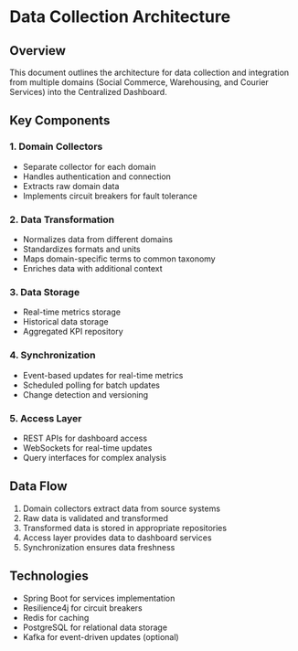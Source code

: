 # Data Collection Architecture

## Overview
This document outlines the architecture for data collection and integration from multiple domains (Social Commerce, Warehousing, and Courier Services) into the Centralized Dashboard.

## Key Components

### 1. Domain Collectors
- Separate collector for each domain
- Handles authentication and connection
- Extracts raw domain data
- Implements circuit breakers for fault tolerance

### 2. Data Transformation
- Normalizes data from different domains
- Standardizes formats and units
- Maps domain-specific terms to common taxonomy
- Enriches data with additional context

### 3. Data Storage
- Real-time metrics storage
- Historical data storage
- Aggregated KPI repository

### 4. Synchronization
- Event-based updates for real-time metrics
- Scheduled polling for batch updates
- Change detection and versioning

### 5. Access Layer
- REST APIs for dashboard access
- WebSockets for real-time updates
- Query interfaces for complex analysis

## Data Flow
1. Domain collectors extract data from source systems
2. Raw data is validated and transformed 
3. Transformed data is stored in appropriate repositories
4. Access layer provides data to dashboard services
5. Synchronization ensures data freshness

## Technologies
- Spring Boot for services implementation
- Resilience4j for circuit breakers
- Redis for caching
- PostgreSQL for relational data storage
- Kafka for event-driven updates (optional)
